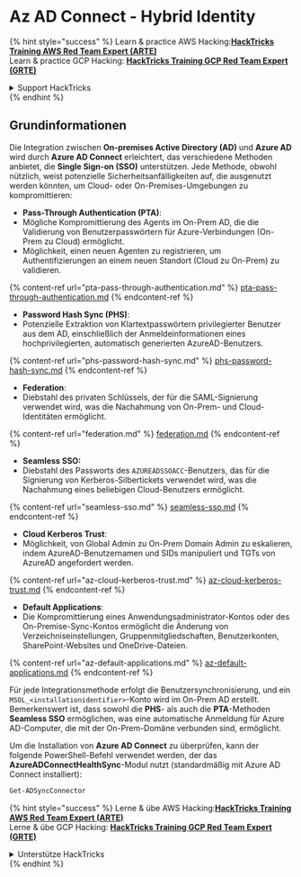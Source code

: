 # Az AD Connect - Hybrid Identity

{% hint style="success" %}
Learn & practice AWS Hacking:<img src="../../../../.gitbook/assets/image (1).png" alt="" data-size="line">[**HackTricks Training AWS Red Team Expert (ARTE)**](https://training.hacktricks.xyz/courses/arte)<img src="../../../../.gitbook/assets/image (1).png" alt="" data-size="line">\
Learn & practice GCP Hacking: <img src="../../../../.gitbook/assets/image (2).png" alt="" data-size="line">[**HackTricks Training GCP Red Team Expert (GRTE)**<img src="../../../../.gitbook/assets/image (2).png" alt="" data-size="line">](https://training.hacktricks.xyz/courses/grte)

<details>

<summary>Support HackTricks</summary>

* Check the [**subscription plans**](https://github.com/sponsors/carlospolop)!
* **Join the** 💬 [**Discord group**](https://discord.gg/hRep4RUj7f) or the [**telegram group**](https://t.me/peass) or **follow** us on **Twitter** 🐦 [**@hacktricks\_live**](https://twitter.com/hacktricks\_live)**.**
* **Share hacking tricks by submitting PRs to the** [**HackTricks**](https://github.com/carlospolop/hacktricks) and [**HackTricks Cloud**](https://github.com/carlospolop/hacktricks-cloud) github repos.

</details>
{% endhint %}

## Grundinformationen

Die Integration zwischen **On-premises Active Directory (AD)** und **Azure AD** wird durch **Azure AD Connect** erleichtert, das verschiedene Methoden anbietet, die **Single Sign-on (SSO)** unterstützen. Jede Methode, obwohl nützlich, weist potenzielle Sicherheitsanfälligkeiten auf, die ausgenutzt werden könnten, um Cloud- oder On-Premises-Umgebungen zu kompromittieren:

* **Pass-Through Authentication (PTA)**:
* Mögliche Kompromittierung des Agents im On-Prem AD, die die Validierung von Benutzerpasswörtern für Azure-Verbindungen (On-Prem zu Cloud) ermöglicht.
* Möglichkeit, einen neuen Agenten zu registrieren, um Authentifizierungen an einem neuen Standort (Cloud zu On-Prem) zu validieren.

{% content-ref url="pta-pass-through-authentication.md" %}
[pta-pass-through-authentication.md](pta-pass-through-authentication.md)
{% endcontent-ref %}

* **Password Hash Sync (PHS)**:
* Potenzielle Extraktion von Klartextpasswörtern privilegierter Benutzer aus dem AD, einschließlich der Anmeldeinformationen eines hochprivilegierten, automatisch generierten AzureAD-Benutzers.

{% content-ref url="phs-password-hash-sync.md" %}
[phs-password-hash-sync.md](phs-password-hash-sync.md)
{% endcontent-ref %}

* **Federation**:
* Diebstahl des privaten Schlüssels, der für die SAML-Signierung verwendet wird, was die Nachahmung von On-Prem- und Cloud-Identitäten ermöglicht.

{% content-ref url="federation.md" %}
[federation.md](federation.md)
{% endcontent-ref %}

* **Seamless SSO:**
* Diebstahl des Passworts des `AZUREADSSOACC`-Benutzers, das für die Signierung von Kerberos-Silbertickets verwendet wird, was die Nachahmung eines beliebigen Cloud-Benutzers ermöglicht.

{% content-ref url="seamless-sso.md" %}
[seamless-sso.md](seamless-sso.md)
{% endcontent-ref %}

* **Cloud Kerberos Trust**:
* Möglichkeit, von Global Admin zu On-Prem Domain Admin zu eskalieren, indem AzureAD-Benutzernamen und SIDs manipuliert und TGTs von AzureAD angefordert werden.

{% content-ref url="az-cloud-kerberos-trust.md" %}
[az-cloud-kerberos-trust.md](az-cloud-kerberos-trust.md)
{% endcontent-ref %}

* **Default Applications**:
* Die Kompromittierung eines Anwendungsadministrator-Kontos oder des On-Premise-Sync-Kontos ermöglicht die Änderung von Verzeichniseinstellungen, Gruppenmitgliedschaften, Benutzerkonten, SharePoint-Websites und OneDrive-Dateien.

{% content-ref url="az-default-applications.md" %}
[az-default-applications.md](az-default-applications.md)
{% endcontent-ref %}

Für jede Integrationsmethode erfolgt die Benutzersynchronisierung, und ein `MSOL_<installationidentifier>`-Konto wird im On-Prem AD erstellt. Bemerkenswert ist, dass sowohl die **PHS**- als auch die **PTA**-Methoden **Seamless SSO** ermöglichen, was eine automatische Anmeldung für Azure AD-Computer, die mit der On-Prem-Domäne verbunden sind, ermöglicht.

Um die Installation von **Azure AD Connect** zu überprüfen, kann der folgende PowerShell-Befehl verwendet werden, der das **AzureADConnectHealthSync**-Modul nutzt (standardmäßig mit Azure AD Connect installiert):
```powershell
Get-ADSyncConnector
```
{% hint style="success" %}
Lerne & übe AWS Hacking:<img src="../../../../.gitbook/assets/image (1).png" alt="" data-size="line">[**HackTricks Training AWS Red Team Expert (ARTE)**](https://training.hacktricks.xyz/courses/arte)<img src="../../../../.gitbook/assets/image (1).png" alt="" data-size="line">\
Lerne & übe GCP Hacking: <img src="../../../../.gitbook/assets/image (2).png" alt="" data-size="line">[**HackTricks Training GCP Red Team Expert (GRTE)**<img src="../../../../.gitbook/assets/image (2).png" alt="" data-size="line">](https://training.hacktricks.xyz/courses/grte)

<details>

<summary>Unterstütze HackTricks</summary>

* Überprüfe die [**Abonnementpläne**](https://github.com/sponsors/carlospolop)!
* **Tritt der** 💬 [**Discord-Gruppe**](https://discord.gg/hRep4RUj7f) oder der [**Telegram-Gruppe**](https://t.me/peass) bei oder **folge** uns auf **Twitter** 🐦 [**@hacktricks\_live**](https://twitter.com/hacktricks\_live)**.**
* **Teile Hacking-Tricks, indem du PRs an die** [**HackTricks**](https://github.com/carlospolop/hacktricks) und [**HackTricks Cloud**](https://github.com/carlospolop/hacktricks-cloud) GitHub-Repos einreichst.

</details>
{% endhint %}
